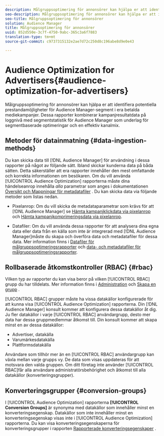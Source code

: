 ```yaml
---
description: Målgruppsoptimering för annonsörer kan hjälpa er att identifiera potentiella prestandamöjligheter för Audience Manager-segment i era betalda mediekampanjer. Dessa rapporter kombinerar kampanjresultatdata på loggnivå med segmentstatistik för Audience Manager som underlag för segmentbaserade optimeringar och en effektiv kanalmix.
seo-description: Målgruppsoptimering för annonsörer kan hjälpa er att identifiera potentiella prestandamöjligheter för Audience Manager-segment i era betalda mediekampanjer. Dessa rapporter kombinerar kampanjresultatdata på loggnivå med segmentstatistik för Audience Manager som underlag för segmentbaserade optimeringar och en effektiv kanalmix.
seo-title: Målgruppsoptimering för annonsörer
solution: Audience Manager
title: Målgruppsoptimering för annonsörer
uuid: 852d550e-3c7f-4750-9abc-365c3a6f7883
translation-type: tm+mt
source-git-commit: c9737315132e2ae7d72c250d8c196abe8d9e0e43

---
```



# Audience Optimization for Advertisers{#audience-optimization-for-advertisers}

Målgruppsoptimering för annonsörer kan hjälpa er att identifiera potentiella prestandamöjligheter för Audience Manager-segment i era betalda mediekampanjer. Dessa rapporter kombinerar kampanjresultatdata på loggnivå med segmentstatistik för Audience Manager som underlag för segmentbaserade optimeringar och en effektiv kanalmix.

## Metoder för datainmatning {#data-ingestion-methods}

Du kan skicka data till [!DNL Audience Manager] för användning i dessa rapporter på något av följande sätt. Ibland skickar kunderna data på båda sätten. Detta säkerställer att era rapporter innehåller den mest omfattande och korrekta informationen om besökaren. Om du vill använda [!UICONTROL Audience Optimization] rapporterna måste dina händelseanrop innehålla *alla* parametrar som anges i dokumentationen [Översikt och Mappningar för metadatafiler](../../../reporting/audience-optimization-reports/metadata-files-intro/metadata-file-overview.md) . Du kan skicka data via följande metoder som listas nedan.

* Pixelanrop: Om du vill skicka de metadataparametrar som krävs för att [!DNL Audience Manager] se [Hämta kampanjklickdata via pixelanrop](../../../integration/media-data-integration/click-data-pixels.md) och [Hämta kampanjkomprimeringsdata via pixelanrop](../../../integration/media-data-integration/impression-data-pixels.md).

* Datafiler: Om du vill använda dessa rapporter för att analysera dina egna data eller data från en källa som inte är integrerad med [!DNL Audience Manager]måste du skapa och överföra data och metadatafiler för dessa data. Mer information finns i [Datafiler för målgruppsoptimeringsrapporter](../../../reporting/audience-optimization-reports/metadata-files-intro/datafiles-intro.md) och [data- och metadatafiler för målgruppsoptimeringsrapporter](../../../reporting/audience-optimization-reports/metadata-files-intro/metadata-files-intro.md).

## Rollbaserade åtkomstkontroller (RBAC) {#rbac}

Vilken typ av rapporter du kan visa beror på vilken [!UICONTROL RBAC] grupp du har tilldelats. Mer information finns i [Administration](../../../features/administration/administration-overview.md) och [Skapa en grupp](../../../features/administration/administration-overview.md#create-group) .

[!UICONTROL RBAC] grupper måste ha vissa datakällor konfigurerade för att kunna visa [!UICONTROL Audience Optimization] rapporterna. Din [!DNL Audience Manager] konsult kommer att konfigurera dessa datakällor åt dig. Ju fler datakällor i varje [!UICONTROL RBAC] användargrupp, desto mer data har dessa gruppmedlemmar åtkomst till. Din konsult kommer att skapa minst en av dessa datakällor:

* Advertiser, datakälla
* Varumärkesdatakälla
* Plattformsdatakälla

Användare som tillhör mer än en [!UICONTROL RBAC] användargrupp kan växla mellan varje grupps vy. De data som visas uppdateras för att motsvara den valda gruppen. Om ditt företag inte använder [!UICONTROL RBAC]får alla användare administratörsbehörighet och åtkomst till alla datakällor (konverteringsgrupper).

## Konverteringsgrupper {#conversion-groups}

I [!UICONTROL Audience Optimization] rapporterna **[!UICONTROL Conversion Groups]** är synonyma med datakällor som innehåller minst en konverteringsegenskap. Datakällor som inte innehåller minst en konverteringsegenskap visas inte i [!UICONTROL Audience Optimization] rapporterna. Du kan visa konverteringsegenskaperna för konverteringsgrupper i rapporten [Rapporterade konverteringsegenskaper](../../../reporting/audience-optimization-reports/aor-advertisers/reported-conversion-traits.md) .
